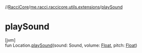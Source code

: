 //[RacciCore](../../index.md)/[me.racci.raccicore.utils.extensions](index.md)/[playSound](play-sound.md)

# playSound

[jvm]\
fun Location.[playSound](play-sound.md)(sound: Sound, volume: [Float](https://kotlinlang.org/api/latest/jvm/stdlib/kotlin/-float/index.html), pitch: [Float](https://kotlinlang.org/api/latest/jvm/stdlib/kotlin/-float/index.html))
